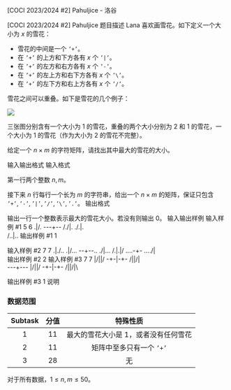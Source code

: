 



[COCI 2023/2024 #2] Pahuljice - 洛谷














[COCI 2023/2024 #2] Pahuljice
题目描述
Lana 喜欢画雪花。如下定义一个大小为 $x$ 的雪花：

+ 雪花的中间是一个 $\texttt{'+'}$。
+ 在 $\texttt{'+'}$ 的上方和下方各有 $x$ 个 $\texttt{'|'}$。
+ 在 $\texttt{'+'}$ 的左方和右方各有 $x$ 个 $\texttt{'-'}$。
+ 在 $\texttt{'+'}$ 的左上方和右下方各有 $x$ 个 $\texttt{'\textbackslash'}$。
+ 在 $\texttt{'+'}$ 的左下方和右上方各有 $x$ 个 $\texttt{'/'}$。

雪花之间可以重叠。如下是雪花的几个例子：

![](https://cdn.luogu.com.cn/upload/image_hosting/2s81nyxm.png)

三张图分别含有一个大小为 $1$ 的雪花，重叠的两个大小分别为 $2$ 和 $1$ 的雪花，一个大小为 $1$ 的雪花（作为大小为 $2$ 的雪花不完整）。

给定一个 $n\times m$ 的字符矩阵，请找出其中最大的雪花的大小。
 
输入输出格式
输入格式

第一行两个整数 $n,m$。

接下来 $n$ 行每行一个长为 $m$ 的字符串，给出一个 $n\times m$ 的矩阵，保证只包含 $\texttt{'+'},\texttt{'-'},\texttt{'|'},\texttt{'/'},\texttt{'\textbackslash'},\texttt{'.'}$。
输出格式

输出一行一个整数表示最大的雪花大小。若没有则输出 $0$。
输入输出样例
输入样例 #1
5 6
\.\|/.
---+--
/./|\.
./.|.\
/..|..
输出样例 #1
1

输入样例 #2
7 7
\.|./..
.\|/...
--+--..
./|\...
/.|.\|/
....-+-
..../|\
输出样例 #2
2
输入样例 #3
7 7
\|/|\|/
-+-|-+-
/|\|/|\
---+---
\|/|\|/
-+-|-+-
/|\|/|\

输出样例 #3
1
说明
### 数据范围
|$\text{Subtask}$|分值|特殊性质|
|:-:|:-:|:-:|
|$1$|$11$|最大的雪花大小是 $1$，或者没有任何雪花|
|$2$|$11$|矩阵中至多只有一个 $\texttt{'+'}$|
|$3$|$28$|无|

对于所有数据，$1\le n,m\le 50$。






